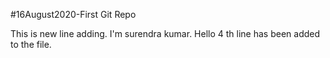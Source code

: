 #16August2020-First Git Repo

This is new line adding. I'm surendra kumar.
Hello 4 th line has been added to the file.